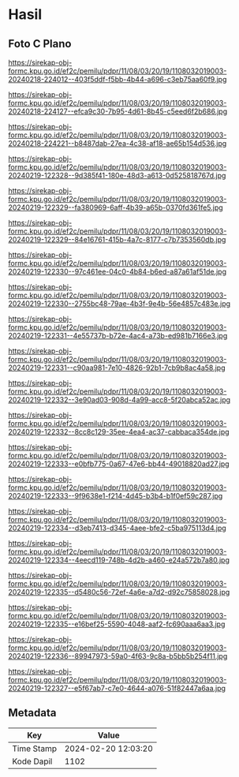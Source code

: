 # Hasil

## Foto C Plano

https://sirekap-obj-formc.kpu.go.id/ef2c/pemilu/pdpr/11/08/03/20/19/1108032019003-20240218-224012--403f5ddf-f5bb-4b44-a696-c3eb75aa60f9.jpg

https://sirekap-obj-formc.kpu.go.id/ef2c/pemilu/pdpr/11/08/03/20/19/1108032019003-20240218-224127--efca9c30-7b95-4d61-8b45-c5eed6f2b686.jpg

https://sirekap-obj-formc.kpu.go.id/ef2c/pemilu/pdpr/11/08/03/20/19/1108032019003-20240218-224221--b8487dab-27ea-4c38-af18-ae65b154d536.jpg

https://sirekap-obj-formc.kpu.go.id/ef2c/pemilu/pdpr/11/08/03/20/19/1108032019003-20240219-122328--9d385f41-180e-48d3-a613-0d525818767d.jpg

https://sirekap-obj-formc.kpu.go.id/ef2c/pemilu/pdpr/11/08/03/20/19/1108032019003-20240219-122329--fa380969-6aff-4b39-a65b-0370fd361fe5.jpg

https://sirekap-obj-formc.kpu.go.id/ef2c/pemilu/pdpr/11/08/03/20/19/1108032019003-20240219-122329--84e16761-415b-4a7c-8177-c7b7353560db.jpg

https://sirekap-obj-formc.kpu.go.id/ef2c/pemilu/pdpr/11/08/03/20/19/1108032019003-20240219-122330--97c461ee-04c0-4b84-b6ed-a87a61af51de.jpg

https://sirekap-obj-formc.kpu.go.id/ef2c/pemilu/pdpr/11/08/03/20/19/1108032019003-20240219-122330--2755bc48-79ae-4b3f-9e4b-56e4857c483e.jpg

https://sirekap-obj-formc.kpu.go.id/ef2c/pemilu/pdpr/11/08/03/20/19/1108032019003-20240219-122331--4e55737b-b72e-4ac4-a73b-ed981b7166e3.jpg

https://sirekap-obj-formc.kpu.go.id/ef2c/pemilu/pdpr/11/08/03/20/19/1108032019003-20240219-122331--c90aa981-7e10-4826-92b1-7cb9b8ac4a58.jpg

https://sirekap-obj-formc.kpu.go.id/ef2c/pemilu/pdpr/11/08/03/20/19/1108032019003-20240219-122332--3e90ad03-908d-4a99-acc8-5f20abca52ac.jpg

https://sirekap-obj-formc.kpu.go.id/ef2c/pemilu/pdpr/11/08/03/20/19/1108032019003-20240219-122332--8cc8c129-35ee-4ea4-ac37-cabbaca354de.jpg

https://sirekap-obj-formc.kpu.go.id/ef2c/pemilu/pdpr/11/08/03/20/19/1108032019003-20240219-122333--e0bfb775-0a67-47e6-bb44-49018820ad27.jpg

https://sirekap-obj-formc.kpu.go.id/ef2c/pemilu/pdpr/11/08/03/20/19/1108032019003-20240219-122333--9f9638e1-f214-4d45-b3b4-b1f0ef59c287.jpg

https://sirekap-obj-formc.kpu.go.id/ef2c/pemilu/pdpr/11/08/03/20/19/1108032019003-20240219-122334--d3eb7413-d345-4aee-bfe2-c5ba975113d4.jpg

https://sirekap-obj-formc.kpu.go.id/ef2c/pemilu/pdpr/11/08/03/20/19/1108032019003-20240219-122334--4eecd119-748b-4d2b-a460-e24a572b7a80.jpg

https://sirekap-obj-formc.kpu.go.id/ef2c/pemilu/pdpr/11/08/03/20/19/1108032019003-20240219-122335--d5480c56-72ef-4a6e-a7d2-d92c75858028.jpg

https://sirekap-obj-formc.kpu.go.id/ef2c/pemilu/pdpr/11/08/03/20/19/1108032019003-20240219-122335--e16bef25-5590-4048-aaf2-fc690aaa6aa3.jpg

https://sirekap-obj-formc.kpu.go.id/ef2c/pemilu/pdpr/11/08/03/20/19/1108032019003-20240219-122336--89947973-59a0-4f63-9c8a-b5bb5b254f11.jpg

https://sirekap-obj-formc.kpu.go.id/ef2c/pemilu/pdpr/11/08/03/20/19/1108032019003-20240219-122327--e5f67ab7-c7e0-4644-a076-51f82447a6aa.jpg


## Metadata

| Key        | Value               |
| ---------- | ------------------- |
| Time Stamp | 2024-02-20 12:03:20 |
| Kode Dapil | 1102                |




